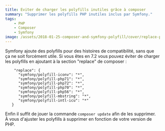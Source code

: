 ```yaml
---
title: Eviter de charger les polyfills inutiles grâce à composer
summary: "Supprimer les polyfills PHP inutiles inclus par Symfony."
tags:
    - PHP
    - Composer
    - Symfony
image: /assets/2018-01-25-composer-and-symfony-polyfill/cover/replace-pollyfills-code-snippet.png
---
```


Symfony ajoute des polyfills pour des histoires de compatibilité, sans que ça ne soit forcément utile. Si vous êtes en 7.2 vous pouvez éviter de charger les polyfills en ajoutant à la section "replace" de composer :

```
    "replace": {
      "symfony/polyfill-iconv": "*",
      "symfony/polyfill-php71": "*",
      "symfony/polyfill-php72": "*",
      "symfony/polyfill-php70": "*",
      "symfony/polyfill-php56": "*",
      "symfony/polyfill-mbstring": "*",
      "symfony/polyfill-intl-icu": "*"
   }
```

Enfin il suffit de jouer la commande `composer update` afin de les supprimer. À vous d'ajuster les polyfills à supprimer en fonction de votre version de PHP.
